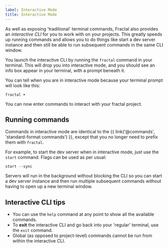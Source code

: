 ```yaml
---
label: Interactive Mode
title: Interactive Mode
---
```


As well as exposing 'traditional' terminal commands, Fractal also provides an *interactive CLI* for you to work with on your projects. This greatly speeds up running commands and allows you to do things like start a dev server instance and then still be able to run subsequent commands in the same CLI window.

You launch the interactive CLI by running the `fractal` command in your terminal. This will drop you into interactive mode, and you should see an info box appear in your terminal, with a prompt beneath it.

You can tell when you are in interactive mode because your terminal prompt will look like this:

```plain
fractal ➤
```

You can now enter commands to interact with your fractal project.

## Running commands

Commands in interactive mode are identical to the {{ link('@commands', 'standard-format commands') }}, except that you no longer need to prefix them with `fractal`.

For example, to start the dev server when in interactive mode, just use the `start` command. Flags can be used as per usual:

```plain
start --sync
```

<div class="Note Note--callout">
    <p>Servers will run in the background without blocking the CLI so you can start a dev server instance and then run multiple subsequent commands without having to open up a new terminal window.</p>
</div>

## Interactive CLI tips

* You can use the `help` command at any point to show all the available commands.
* To **exit** the interactive CLI and go back into your 'regular' terminal, use the `exit` command.
* Global (as opposed to project-level) commands cannot be run from within the interactive CLI.
